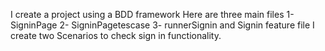I create a project using a BDD framework Here are three main files 1- SigninPage 2- SigninPagetescase 3- runnerSignin and Signin feature file I create two Scenarios to check sign in functionality.
